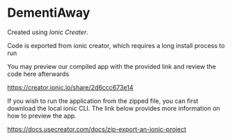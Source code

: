 # DementiAway
Created using *Ionic Creater*.

Code is exported from ionic creator, which requires a long install process to run

You may preview our compiled app with the provided link and review the code here afterwards



https://creator.ionic.io/share/2d6ccc673e14

If you wish to run the application from the zipped file, you can first download the local ionic CLI.
The link below provides more information on how to preview the app.

https://docs.usecreator.com/docs/zip-export-an-ionic-project
